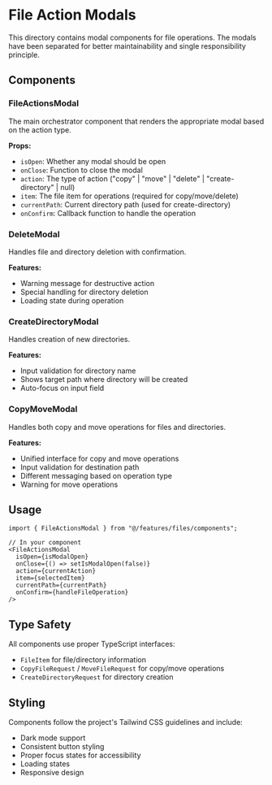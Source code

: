 # File Action Modals

This directory contains modal components for file operations. The modals have been separated for better maintainability and single responsibility principle.

## Components

### FileActionsModal
The main orchestrator component that renders the appropriate modal based on the action type.

**Props:**
- `isOpen`: Whether any modal should be open
- `onClose`: Function to close the modal
- `action`: The type of action ("copy" | "move" | "delete" | "create-directory" | null)
- `item`: The file item for operations (required for copy/move/delete)
- `currentPath`: Current directory path (used for create-directory)
- `onConfirm`: Callback function to handle the operation

### DeleteModal
Handles file and directory deletion with confirmation.

**Features:**
- Warning message for destructive action
- Special handling for directory deletion
- Loading state during operation

### CreateDirectoryModal
Handles creation of new directories.

**Features:**
- Input validation for directory name
- Shows target path where directory will be created
- Auto-focus on input field

### CopyMoveModal
Handles both copy and move operations for files and directories.

**Features:**
- Unified interface for copy and move operations
- Input validation for destination path
- Different messaging based on operation type
- Warning for move operations

## Usage

```tsx
import { FileActionsModal } from "@/features/files/components";

// In your component
<FileActionsModal
  isOpen={isModalOpen}
  onClose={() => setIsModalOpen(false)}
  action={currentAction}
  item={selectedItem}
  currentPath={currentPath}
  onConfirm={handleFileOperation}
/>
```

## Type Safety

All components use proper TypeScript interfaces:
- `FileItem` for file/directory information
- `CopyFileRequest` / `MoveFileRequest` for copy/move operations
- `CreateDirectoryRequest` for directory creation

## Styling

Components follow the project's Tailwind CSS guidelines and include:
- Dark mode support
- Consistent button styling
- Proper focus states for accessibility
- Loading states
- Responsive design
